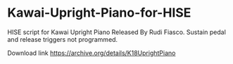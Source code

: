 # Kawai-Upright-Piano-for-HISE
HISE script for Kawai Upright Piano Released By Rudi Fiasco.
Sustain pedal and release triggers not programmed.

Download link https://archive.org/details/K18UprightPiano
